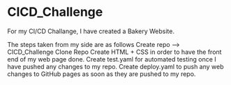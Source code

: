 # CICD_Challenge
For my CI/CD Challange, I have created a Bakery Website.

The steps taken from my side are as follows
Create repo --> CICD_Challenge
Clone Repo
Create HTML + CSS in order to have the front end of my web page done.
Create test.yaml for automated testing once I have pushed any changes to my repo.
Create deploy.yaml to push any web changes to GitHub pages as soon as they are pushed to my repo.


